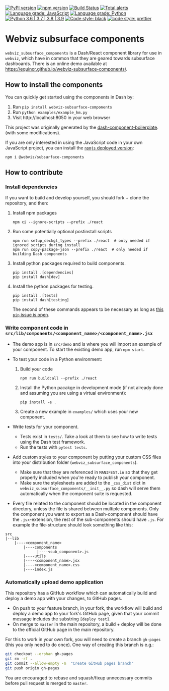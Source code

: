 [![PyPI version](https://badge.fury.io/py/webviz-subsurface-components.svg)](https://badge.fury.io/py/webviz-subsurface-components)
[![npm version](https://badge.fury.io/js/%40webviz%2Fsubsurface-components.svg)](https://badge.fury.io/js/%40webviz%2Fsubsurface-components)
[![Build Status](https://github.com/equinor/webviz-subsurface-components/workflows/webviz-subsurface-components/badge.svg)](https://github.com/equinor/webviz-subsurface-components/actions?query=branch%3Amaster)
[![Total alerts](https://img.shields.io/lgtm/alerts/g/equinor/webviz-subsurface-components.svg?logo=lgtm&logoWidth=18)](https://lgtm.com/projects/g/equinor/webviz-subsurface-components/alerts/)
[![Language grade: JavaScript](https://img.shields.io/lgtm/grade/javascript/g/equinor/webviz-subsurface-components.svg?logo=lgtm&logoWidth=18)](https://lgtm.com/projects/g/equinor/webviz-subsurface-components/context:javascript)
[![Language grade: Python](https://img.shields.io/lgtm/grade/python/g/equinor/webviz-subsurface-components.svg?logo=lgtm&logoWidth=18)](https://lgtm.com/projects/g/equinor/webviz-subsurface-components/context:python)
[![Python 3.6 | 3.7 | 3.8 | 3.9](https://img.shields.io/badge/python-3.6%20|%203.7%20|%203.8%20|%203.9-blue.svg)](https://www.python.org/)
[![Code style: black](https://img.shields.io/badge/code%20style-black%20%28Python%29-000000.svg)](https://github.com/psf/black)
[![code style: prettier](https://img.shields.io/badge/code_style-prettier%20%28JavaScript%29-ff69b4.svg)](https://github.com/prettier/prettier)

# Webviz subsurface components

`webviz_subsurface_components` is a Dash/React component library for use in `webviz`,
which have in common that they are geared towards subsurface dashboards. There is an online
demo available at https://equinor.github.io/webviz-subsurface-components/.

## How to install the components

You can quickly get started using the components in Dash by:

1.  Run `pip install webviz-subsurface-components`
2.  Run `python examples/example_hm.py`
3.  Visit http://localhost:8050 in your web browser

This project was originally generated by the
[dash-component-boilerplate](https://github.com/plotly/dash-component-boilerplate).
(with some modifications).

If you are only interested in using the JavaScript code in your own JavaScript project,
you can install the [`npmjs` deployed version](https://www.npmjs.com/package/@webviz/subsurface-components):
```
npm i @webviz/subsurface-components
```
## How to contribute

### Install dependencies

If you want to build and develop yourself, you should fork + clone the repository, and
then:

1. Install npm packages
    ```
    npm ci --ignore-scripts --prefix ./react
    ```
2. Run some potentially optional postinstall scripts
    ```
    npm run setup_deckgl_types --prefix ./react  # only needed if ignored scripts during install
    npm run copy-package-json --prefix ./react  # only needed if building Dash components
    ```
3. Install python packages required to build components.
    ```
    pip install .[dependencies]
    pip install dash[dev]
    ```
4. Install the python packages for testing.
    ```
    pip install .[tests]
    pip install dash[testing]
    ```
    The second of these commands appears to be necessary as long as
    [this `pip` issue is open](https://github.com/pypa/pip/issues/4957).

### Write component code in `src/lib/components/<component_name>/<component_name>.jsx`

- The demo app is in `src/demo` and is where you will import an example of your
  component. To start the existing demo app, run `npm start`.
- To test your code in a Python environment:
    1. Build your code
        ```
        npm run build:all --prefix ./react
        ```
    2. Install the Python pacakge in development mode (if not already done and
       assuming you are using a virtual environment):
        ```
        pip install -e .
        ```
    3. Create a new example in `examples/` which uses your new component.

-   Write tests for your component.
    -   Tests exist in `tests/`. Take a look at them to see how to write tests using
        the Dash test framework.
    -   Run the tests with `pytest tests`.

-   Add custom styles to your component by putting your custom CSS files into
    your distribution folder (`webviz_subsurface_components`).
    -   Make sure that they are referenced in `MANIFEST.in` so that they get
        properly included when you're ready to publish your component.
    -   Make sure the stylesheets are added to the `_css_dist` dict in
        `webviz_subsurface_components/__init__.py` so dash will serve them
        automatically when the component suite is requested.

- Every file related to the component should be located in the component directory, unless the file is shared between multiple components. Only the component you want to export as a Dash-component should have the `.jsx`-extension, the rest of the sub-components should have `.js`. For example the file-structure should look something like this:
```
src
|--lib
    |----<component_name>
        |----components
              |----<sub_component>.js
        |----utils
        |----<component_name>.jsx
        |----<component_name>.css
        |----index.js
```

### Automatically upload demo application

This repository has a GitHub workflow which can automatically build and deploy a demo
app with your changes, to GitHub pages.

- On push to your feature branch, in your fork, the workflow will build and deploy a 
  demo app to your fork's GitHub page, given that your commit message includes the
  substring `[deploy test]`.
- On merge to `master` in the main repository, a build + deploy will be done to the
  official GitHub page in the main repository.

For this to work in your own fork, you will need to create a branch `gh-pages`
(this you only need to do once). One way of creating this branch is e.g.:
```bash
git checkout --orphan gh-pages
git rm -rf .
git commit --allow-empty -m  "Create GitHub pages branch"
git push origin gh-pages
```

You are encouraged to rebase and squash/fixup unnecessary commits before pull request is merged to `master`.
